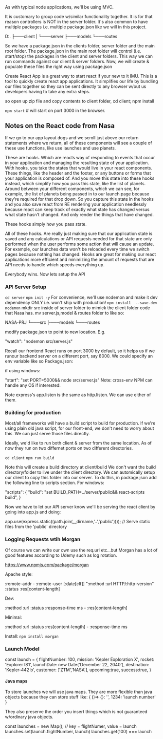 As with typical node applications, we'll be using MVC. 

It is customary to group code w/similar functionality together. It is for that reason controllers is NOT in the server folder.
It's also common to have multiple packages i.e. multiple package.json like we will in this project.

D:.
├───client
|
└───server
    ├───models
    └───routes

So we have a package.json in the clients folder, server folder and the main root folder. The package.json in the main root folder will control (i.e. start/stop) the packages in the client and server folders. This way we can run commands against our client & server folders. Now, we will create & populate these files the right way using package.json

Create React App is a great way to start react if your new to it IMU.  This is a tool to quickly create react app applications.
It simplifies our life by bundling our files together so they can be sent directly to any browser w/out us developers having to take any extra steps.

so open up zip file and copy contents to client folder, cd client; npm install

`npm start`  # will start on port 3000 in the browser.

## Notes on the React code from Nasa

If we go to our app layout dogs and we scroll just above our return statements where we return, all of these components will see a couple of these use functions, like use launches and use planets.

These are hooks. Which are reacts way of responding to events that occur in your application and managing the resulting state of your application. With hooks, you take the states that would live in your react components. These things, like the header and the footer, or any buttons or forms that your application is composed of. And you move this state into these hooks instead, which simplify how you pass this state, like the list of planets. Around between your different components, which we can see, for example, the list of planets being passed in to our launch page because they're required for that drop down.
So you capture this state in the hooks and you also save react from RE rendering your application needlessly
because react can keep track of exactly what state has changed versus what state hasn't changed. And only render the things that have changed.

These hooks simply how you pass state. 

All of these hooks. Are really just making sure that our application state is saved and any calculations or API requests needed for that state are only performed when the user performs some action that will cause an update. For example, our launches data won't be reloaded every time we switch pages because nothing has changed.
Hooks are great for making our react applications more efficient and minimizing the amount of requests that are API needs to handle which speeds everything up.

Everybody wins. Now lets setup the API

### API Server Setup

`cd server`
`npm init -y`
For convenience, we'll use nodemon and make it dev dependency ONLY i.e. won't ship with production! 
`npm install  --save-dev nodemon`
mkdir src inside of server folder to mimick the client folder code that Nasa has.
mv server.js,model & routes folder to like so:

NASA-PRJ
└───src
    ├───models
    └───routes


modify package.json to point to new location. E.g.

"watch": "nodemon src/server.js"

Recall our frontend React runs on port 3000 by default, so it helps us if we runour backend server on a different port, say 8000. We could specify an env variable like so
Package.json:

if using windows:

  "start": "set PORT=5000&& node src/server.js"
Note: cross-env NPM can handle any OS if interested.

Note express's app.listen is the same as http.listen. We can use either of them. 

### Building for production

Most/all frameworks will have a build script to build for production. If we're using plain old java script, for our front-end, we don't need to worry about this.  We can just serve those files directly.

Ideally, we'd like to run both client & server from the same location. As of now they run on two differnet ports on two different directories. 

`cd client`
`npm run build`

Note this will create a build directory at client/build
We don't want the build directory/folder to live under the client directory. We can automically setup our client to copy this folder into our server. 
To do this, in package.json add the following line to scripts section.
For windows:

"scripts": {
  "build": "set BUILD_PATH=../server/public&& react-scripts build",
}

Now we have to let our API server know we'll be serving the react client by going into app.js and doing:

app.use(express.static((path.join(__dirname,'..','public')))); // Serve static files from the 'public' directory


### Logging Requests wtih Morgan

Of course we can write our own use the req.url etc...but Morgan has a lot of good features according to Udemy such as log rotation. 


https://www.npmjs.com/package/morgan

Apache style:

:remote-addr - :remote-user [:date[clf]] ":method :url HTTP/:http-version" :status :res[content-length]

Dev:

:method :url :status :response-time ms - :res[content-length]

Minimal:

:method :url :status :res[content-length] - :response-time ms

Install: `npm install morgan`


### Launch Model

const launch = {
  flightNumber: 100,
  mission: 'Kepler Exploration X',
  rocket: 'Explorer IS1',
  launchDate: new Date('December 22, 2040'),
  destination: 'Kepler-442 b',
  customer: ['ZTM','NASA'],
  upcoming:true,
  success:true,
}
#### Java maps
To store launches we will use java maps. They are more flexible than java objects because they can store stuff like:
{
  ()=> {}: '',
  1234: 'launch number'
}

They also preserve the order you insert things which is not guaranteed w/ordinary java objects. 

const launches = new Map();
// key = flightNumer, value = launch
launches.set(launch.flightNumber, launch)
launches.get(100) === launch

